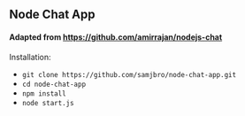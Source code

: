 ## Node Chat App

#### Adapted from https://github.com/amirrajan/nodejs-chat

Installation:
- `git clone https://github.com/samjbro/node-chat-app.git`
- `cd node-chat-app`
- `npm install`
- `node start.js`
